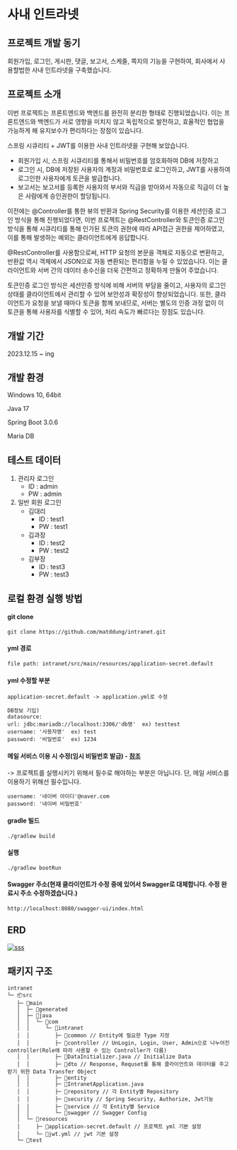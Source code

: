 사내 인트라넷
=============

프로젝트 개발 동기
------------------

회원가입, 로그인, 게시판, 댓글, 보고서, 스케줄, 쪽지의 기능을 구현하여, 회사에서 사용할법한 사내 인트라넷을 구축했습니다.

프로젝트 소개
-------------

이번 프로젝트는 프론트엔드와 백엔드를 완전히 분리한 형태로 진행되었습니다. 이는 프론트엔드와 백엔드가 서로 영향을 미치지 않고 독립적으로 발전하고, 효율적인 협업을 가능하게 해 유지보수가 편리하다는 장점이 있습니다.

스프링 시큐리티 + JWT를 이용한 사내 인트라넷을 구현해 보았습니다.

- 회원가입 시, 스프링 시큐리티를 통해서 비밀번호를 암호화하여 DB에 저장하고
- 로그인 시, DB에 저장된 사용자의 계정과 비밀번호로 로그인하고, JWT를 사용하여 로그인한 사용자에게 토큰을 발급합니다.
- 보고서는 보고서를 등록한 사용자의 부서와 직급을 받아와서 자동으로 직급이 더 높은 사람에게 승인권한이 할당됩니다.

이전에는 @Controller를 통한 뷰의 반환과 Spring Security를 이용한 세션인증 로그인 방식을 통해 진행되었다면, 이번 프로젝트는 @RestController와 토큰인증 로그인 방식을 통해 시큐리티를 통해 인가된 토큰의 권한에 따라 API접근 권한을 제어하였고, 이를 통해 발생하는 예외는 클라이언트에게 응답합니다.

@RestController를 사용함으로써, HTTP 요청의 본문을 객체로 자동으로 변환하고, 반환값 역시 객체에서 JSON으로 자동 변환되는 편리함을 누릴 수 있었습니다. 이는 클라이언트와 서버 간의 데이터 송수신을 더욱 간편하고 정확하게 만들어 주었습니다.

토큰인증 로그인 방식은 세션인증 방식에 비해 서버의 부담을 줄이고, 사용자의 로그인 상태를 클라이언트에서 관리할 수 있어 보안성과 확장성이 향상되었습니다. 또한, 클라이언트가 요청을 보낼 때마다 토큰을 함께 보내므로, 서버는 별도의 인증 과정 없이 이 토큰을 통해 사용자를 식별할 수 있어, 처리 속도가 빠르다는 장점도 있습니다.



개발 기간
---------
2023.12.15 ~ ing

개발 환경
---------
Windows 10, 64bit

Java 17

Spring Boot 3.0.6

Maria DB

테스트 데이터
---------
1. 관리자 로그인
   * ID : admin
   * PW : admin
2. 일반 회원 로그인
   * 김대리
     * ID : test1
     * PW : test1
   * 김과장
     * ID : test2
     * PW : test2
   * 김부장
     * ID : test3
     * PW : test3

로컬 환경 실행 방법
-------------------
#### git clone

    git clone https://github.com/matddung/intranet.git

#### yml 경로

    file path: intranet/src/main/resources/application-secret.default

#### yml 수정할 부분

    application-secret.default -> application.yml로 수정
    
    DB정보 기입)
    datasource:
    url: jdbc:mariadb://localhost:3306/'db명'  ex) testtest
    username: '사용자명'  ex) test
    password: '비밀번호'  ex) 1234

#### 메일 서비스 이용 시 수정(임시 비밀번호 발급) - [참조](https://velog.io/@studyjun/SpringBoot-SMTP-%EB%84%A4%EC%9D%B4%EB%B2%84-%EC%9D%B4%EB%A9%94%EC%9D%BC-%EC%9D%B8%EC%A6%9D)
-> 프로젝트를 실행시키기 위해서 필수로 해야하는 부분은 아닙니다. 단, 메일 서비스를 이용하기 위해선 필수입니다.

    username: '네이버 아이디'@naver.com
    password: '네이버 비밀번호'

#### gradle 빌드

    ./gradlew build

#### 실행

    ./gradlew bootRun

#### Swagger 주소(현재 클라이언트가 수정 중에 있어서 Swagger로 대체합니다. 수정 완료시 주소 수정하겠습니다.)

    http://localhost:8080/swagger-ui/index.html

ERD
---

<a href="https://ibb.co/GHwTRDx"><img src="https://i.ibb.co/y4TSqCf/sss.png" alt="sss" border="0"></a>

패키지 구조
----------
```
intranet
└─ 📦src
   ├─ 📂main
   │  ├─ 📂generated
   │  ├─ 📂java
   │  │  └─ 📂com
   │  │     └─ 📂intranet
   │  │        ├─ 📂common // Entity에 필요한 Type 지정
   │  │        ├─ 📂controller // UnLogin, Login, User, Admin으로 나누어진 controller(Role에 따라 사용할 수 있는 Controller가 다름)
   │  │        ├─ 📜DataInitializer.java // Initialize Data
   │  │        ├─ 📂dto // Response, Requset를 통해 클라이언트와 데이터를 주고받기 위한 Data Transfer Object
   │  │        ├─ 📂entity
   │  │        ├─ 📜IntranetApplication.java
   │  │        ├─ 📂repository // 각 Entity별 Repository
   │  │        ├─ 📂security // Spring Security, Authorize, Jwt기능
   │  │        ├─ 📂service // 각 Entity별 Service
   │  │        └─ 📂swagger // Swagger Config
   │  └─ 📂resources
   │     ├─ 📜application-secret.default // 프로젝트 yml 기본 설정
   │     └─ 📜jwt.yml // jwt 기본 설정
   └─ 📂test
```
